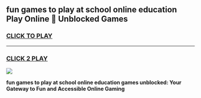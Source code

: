 
## fun games to play at school online education Play Online 👋 Unblocked Games
<h3>
<a href="https://news.freeplayer.one?title=fun_games_to_play_at_school_online_education&ref=17GH">CLICK TO PLAY</a></h3>
<hr>

<h3>
<a href="https://news.freeplayer.one?title=fun_games_to_play_at_school_online_education&ref=17GH">CLICK 2 PLAY</a>
  
</h3>

<a href="https://news.freeplayer.one?title=fun_games_to_play_at_school_online_education&ref=17GH/"><img src="https://clearcache.store/games.png"></a>


**fun games to play at school online education games unblocked: Your Gateway to Fun and Accessible Online Gaming**
